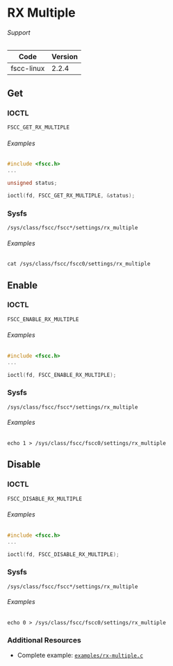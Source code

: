 # RX Multiple

###### Support
| Code | Version |
| ---- | ------- |
| fscc-linux | 2.2.4 |


## Get
### IOCTL
```c
FSCC_GET_RX_MULTIPLE
```

###### Examples
```c
#include <fscc.h>
...

unsigned status;

ioctl(fd, FSCC_GET_RX_MULTIPLE, &status);
```

### Sysfs
```
/sys/class/fscc/fscc*/settings/rx_multiple
```

###### Examples
```
cat /sys/class/fscc/fscc0/settings/rx_multiple
```


## Enable
### IOCTL
```c
FSCC_ENABLE_RX_MULTIPLE
```

###### Examples
```c
#include <fscc.h>
...

ioctl(fd, FSCC_ENABLE_RX_MULTIPLE);
```

### Sysfs
```
/sys/class/fscc/fscc*/settings/rx_multiple
```

###### Examples
```
echo 1 > /sys/class/fscc/fscc0/settings/rx_multiple
```


## Disable
### IOCTL
```c
FSCC_DISABLE_RX_MULTIPLE
```

###### Examples
```c
#include <fscc.h>
...

ioctl(fd, FSCC_DISABLE_RX_MULTIPLE);
```

### Sysfs
```
/sys/class/fscc/fscc*/settings/rx_multiple
```

###### Examples
```
echo 0 > /sys/class/fscc/fscc0/settings/rx_multiple
```


### Additional Resources
- Complete example: [`examples/rx-multiple.c`](../examples/rx-multiple.c)
